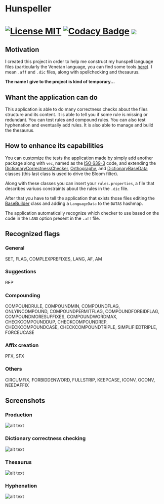 Hunspeller
==========
[![License MIT](https://img.shields.io/badge/license-MIT-blue.svg)](http://niceue.com/licenses/MIT-LICENSE.txt)
[![Codacy Badge](https://api.codacy.com/project/badge/Grade/f2a1759913c44e66bd265efc1881cbf4)](https://www.codacy.com/app/mauro-trevisan/Hunspeller?utm_source=github.com&amp;utm_medium=referral&amp;utm_content=mtrevisan/Hunspeller&amp;utm_campaign=Badge_Grade)
<a href="https://codeclimate.com/github/mtrevisan/Hunspeller/maintainability"><img src="https://api.codeclimate.com/v1/badges/cb5a4859fb27ecaea77d/maintainability" /></a>
==========


## Motivation
I created this project in order to help me construct my hunspell language files (particularly the Venetan language, you can find some tools [here](http://parnodexmentegar.orgfree.com/)). I mean `.aff` and `.dic` files, along with spellchecking and thesaurus.

**The name I give to the project is kind of temporary...**


## Whant the application can do
This application is able to do many correctness checks about the files structure and its content. It is able to tell you if some rule is missing or redundant. You can test rules and compound rules. You can also test hyphenation and eventually add rules. It is also able to manage and build the thesaurus.


## How to enhance its capabilities
You can customize the tests the application made by simply add another package along with `vec`, named as the [ISO 639-3](https://en.wikipedia.org/wiki/ISO_639-3) code, and extending the [DictionaryCorrectnessChecker](src/main/java/unit731/hunspeller/languages/CorrectnessChecker.java), [Orthography](src/main/java/unit731/hunspeller/languages/Orthography.java), and [DictionaryBaseData](src/main/java/unit731/hunspeller/languages/DictionaryBaseData.java) classes (this last class is used to drive the Bloom filter).

Along with these classes you can insert your `rules.properties`, a file that describes variuos constraints about the rules in the `.dic` file.

After that you have to tell the application that exists those files editing the [BaseBuilder](src/main/java/unit731/hunspeller/languages/BaseBuilder.java) class and adding a `LanguageData` to the `DATAS` hashmap.

The application automatically recognize which checker to use based on the code in the `LANG` option present in the `.aff` file.


## Recognized flags
### General
SET, FLAG, COMPLEXPREFIXES, LANG, AF, AM
### Suggestions
REP
### Compounding
COMPOUNDRULE, COMPOUNDMIN, COMPOUNDFLAG, ONLYINCOMPOUND, COMPOUNDPERMITFLAG, COMPOUNDFORBIDFLAG, COMPOUNDMORESUFFIXES, COMPOUNDWORDMAX, CHECKCOMPOUNDDUP, CHECKCOMPOUNDREP, CHECKCOMPOUNDCASE, CHECKCOMPOUNDTRIPLE, SIMPLIFIEDTRIPLE, FORCEUCASE
### Affix creation
PFX, SFX
### Others
CIRCUMFIX, FORBIDDENWORD, FULLSTRIP, KEEPCASE, ICONV, OCONV, NEEDAFFIX


## Screenshots
### Production
![alt text](https://i.postimg.cc/25DLks6s/Production.png "Production")

### Dictionary correctness checking
![alt text](https://i.postimg.cc/6QcJ7ZW9/Dictionary-correctness-checking.png "Dictionary correctness checking")

### Thesaurus
![alt text](https://i.postimg.cc/Jz67gSX3/Thesaurus.png "Thesaurus")

### Hyphenation
![alt text](https://i.postimg.cc/k5SrcHvg/Hyphenation.png "Hyphenation")

